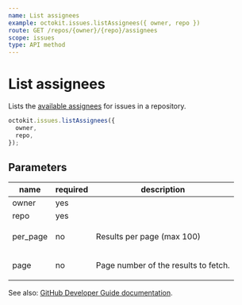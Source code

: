 ```yaml
---
name: List assignees
example: octokit.issues.listAssignees({ owner, repo })
route: GET /repos/{owner}/{repo}/assignees
scope: issues
type: API method
---
```


# List assignees

Lists the [available assignees](https://docs.github.com/articles/assigning-issues-and-pull-requests-to-other-github-users/) for issues in a repository.

```js
octokit.issues.listAssignees({
  owner,
  repo,
});
```

## Parameters

<table>
  <thead>
    <tr>
      <th>name</th>
      <th>required</th>
      <th>description</th>
    </tr>
  </thead>
  <tbody>
    <tr><td>owner</td><td>yes</td><td>

</td></tr>
<tr><td>repo</td><td>yes</td><td>

</td></tr>
<tr><td>per_page</td><td>no</td><td>

Results per page (max 100)

</td></tr>
<tr><td>page</td><td>no</td><td>

Page number of the results to fetch.

</td></tr>
  </tbody>
</table>

See also: [GitHub Developer Guide documentation](https://developer.github.com/v3/issues/assignees/#list-assignees).
